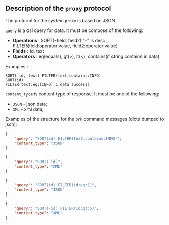 ## Description of the `proxy` protocol

The protocol for the system `proxy` is based on JSON.

`query` is a dsl query for data. It must be compose of the following:

* **Operations** : SORT(-field, field2) "-" is desc , FILTER(field:operator:value, field2:operator:value)
* **Fields** : id, text
* **Operators** : eq(equals), gt(>), lt(<), contains(if string contains in data)

Examples :
```
SORT(-id, text) FILTER(text:contains:INFO)
SORT(id)
FILTER(text:eq:[INFO] 1 data success)
```
`content_tyoe` is content type of response. It must be one of the following:
- `JSON` - json data;
- `XML` - xml data;

Examples of the structure for the `brk` command messages (dicts dumped to json):

```json
{
    "query": "SORT(id) FILTER(text:contains:INFO)",
    "content_type": "JSON"
}
```

```json
{
    "query": "SORT(-id)",
    "content_type": "XML"
}
```

```json
{
    "query": "SORT(id) FILTER(id:eq:1)",
    "content_type": "JSON"
}
```

```json
{
    "query": "SORT(-id) FILTER(id:qt:5)",
    "content_type": "XML"
}
```
